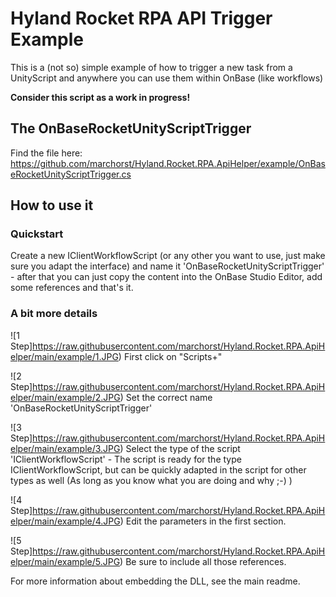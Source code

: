 
# Hyland Rocket RPA API Trigger Example

This is a (not so) simple example of how to trigger a new task from a UnityScript and anywhere you can use them within OnBase (like workflows)

**Consider this script as a work in progress!**

## The OnBaseRocketUnityScriptTrigger
Find the file here:
https://github.com/marchorst/Hyland.Rocket.RPA.ApiHelper/example/OnBaseRocketUnityScriptTrigger.cs

## How to use it
### Quickstart
Create a new IClientWorkflowScript (or any other you want to use, just make sure you adapt the interface) and name it 'OnBaseRocketUnityScriptTrigger' - after that you can just copy the content into the OnBase Studio Editor, add some references and that's it.

### A bit more details
![1 Step]https://raw.githubusercontent.com/marchorst/Hyland.Rocket.RPA.ApiHelper/main/example/1.JPG)
First click on "Scripts+"

![2 Step]https://raw.githubusercontent.com/marchorst/Hyland.Rocket.RPA.ApiHelper/main/example/2.JPG)
Set the correct name 'OnBaseRocketUnityScriptTrigger'

![3 Step]https://raw.githubusercontent.com/marchorst/Hyland.Rocket.RPA.ApiHelper/main/example/3.JPG)
Select the type of the script 'IClientWorkflowScript' - The script is ready for the type IClientWorkflowScript, but can be quickly adapted in the script for other types as well (As long as you know what you are doing and why ;-) )

![4 Step]https://raw.githubusercontent.com/marchorst/Hyland.Rocket.RPA.ApiHelper/main/example/4.JPG)
Edit the parameters in the first section.

![5 Step]https://raw.githubusercontent.com/marchorst/Hyland.Rocket.RPA.ApiHelper/main/example/5.JPG)
Be sure to include all those references.

For more information about embedding the DLL, see the main readme.